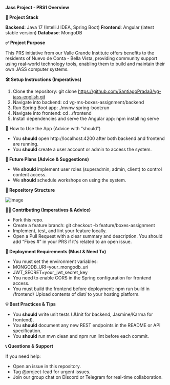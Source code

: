 **Jass Project - PRS1
Overview**

**🔧 Project Stack**

**Backend**: Java 17 (IntelliJ IDEA, Spring Boot)
**Frontend**: Angular (latest stable version)
**Database**: MongoDB

**✅ Project Purpose**

This PRS initiative from our Valle Grande Institute offers benefits to the residents of Nuevo de Conta - Bella Vista, providing community support using real-world technology tools, enabling them to build and maintain their own JASS computer systems.


**🛠️ Setup Instructions (Imperatives)**

1. Clone the repository:
    git clone https://github.com/SantiagoPrada3/vg-jass-english.git
2. Navigate into backend:
    cd vg-ms-boxes-assignment/backend
3. Run Spring Boot app:
    ./mvnw spring-boot:run
4. Navigate into frontend:
    cd ../frontend
5. Install dependencies and serve the Angular app:
    npm install
    ng serve

🧩 How to Use the App (Advice with “should”)

- You **should** open http://localhost:4200 after both backend and frontend are running.
- You **should** create a user account or admin to access the system.

**🎯 Future Plans (Advice & Suggestions)**

- We **should** implement user roles (superadmin, admin, client) to control content access.
- We **should** schedule workshops on using the system.

**📁 Repository Structure**

![image](https://github.com/user-attachments/assets/7dab209d-129b-4091-8983-9e4f3a784594)


**🧑‍🏫 Contributing (Imperatives & Advice)**

- Fork this repo.
- Create a feature branch:
  git checkout -b feature/boxes-assignment
- Implement, test, and lint your feature locally.
- Open a Pull Request with a clear summary and description.
  You should add “Fixes #<issue-number>” in your PRS if it's related to an open issue.

**🚀 Deployment Requirements (Must & Need To)**

- You must set the environment variables:
- MONGODB_URI=your_mongodb_uri
- JWT_SECRET=your_jwt_secret_key
- You need to enable CORS in the Spring configuration for frontend access.
- You must build the frontend before deployment:
  npm run build in /frontend/
Upload contents of dist/ to your hosting platform.

**💡 Best Practices & Tips**

- You **should** write unit tests (JUnit for backend, Jasmine/Karma for frontend).
- You **should** document any new REST endpoints in the README or API specification.
- You **should** run mvn clean and npm run lint before each commit.

**📞 Questions & Support**

If you need help:

- Open an issue in this repository.
- Tag @project-lead for urgent issues.
- Join our group chat on Discord or Telegram for real-time collaboration.

  

